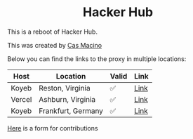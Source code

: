<div align="center">
  <h1>Hacker Hub</h1>
</div>

This is a reboot of Hacker Hub.

This was created by [Cas Macino](https://github.com/Cas-Student)

Below you can find the links to the proxy in multiple locations:

| Host | Location | Valid | Link |
| -------------- | -------- | ----- | ---- |
| Koyeb | Reston, Virginia | :white_check_mark: | [Link](https://eerie-chantalle-hacker-hub-72c5e9c1.koyeb.app/) |
| Vercel | Ashburn, Virginia | :white_check_mark: | [Link](https://proxy-xi-three.vercel.app/) |
| Koyeb | Frankfurt, Germany | :white_check_mark: | [Link](https://gay-drucy-calculator-nerd-de2308f9.koyeb.app/) |

[Here](https://forms.office.com/r/8JyNhKAATh) is a form for contributions 
